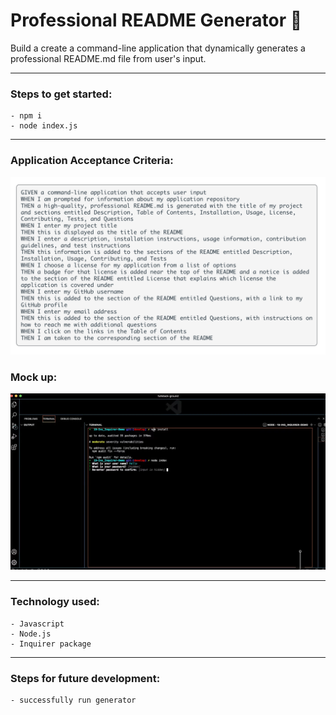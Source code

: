 # Professional README Generator :open_file_folder:

Build a create a command-line application that dynamically generates a professional README.md file from user's input.

---

### **Steps to get started:**
```
- npm i
- node index.js
```
---

### **Application Acceptance Criteria:**
![Image of Project](./assets/images/mockup9.png)

### **Mock up:**

![Image of Project](./assets/images/mockup8.png)

---
### **Technology used:**
```
- Javascript
- Node.js
- Inquirer package
```

---

### **Steps for future development:**
```
- successfully run generator
```
